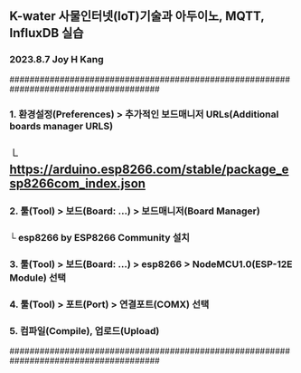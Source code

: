 ## K-water 사물인터넷(IoT)기술과 아두이노, MQTT, InfluxDB 실습 
### 2023.8.7 Joy H Kang

######################################################################################
### 1. 환경설정(Preferences) > 추가적인 보드매니저 URLs(Additional boards manager URLS)
##  └ https://arduino.esp8266.com/stable/package_esp8266com_index.json
### 2. 툴(Tool) > 보드(Board: ...) > 보드매니저(Board Manager)
### └ esp8266 by ESP8266 Community 설치
### 3. 툴(Tool) > 보드(Board: ...) > esp8266 > NodeMCU1.0(ESP-12E Module) 선택
### 4. 툴(Tool) > 포트(Port) > 연결포트(COMX) 선택
### 5. 컴파일(Compile), 업로드(Upload)
######################################################################################
